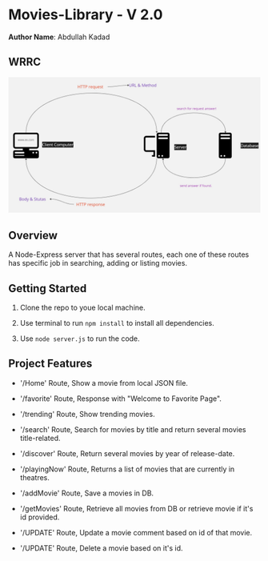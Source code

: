 # Movies-Library - V 2.0

**Author Name**: Abdullah Kadad

## WRRC

![web request response cycle](./Assets/WRRC.jpg)

## Overview

A Node-Express server that has several routes, each one of these routes has specific job in searching, adding or listing movies.

## Getting Started

1. Clone the repo to youe local machine.

2. Use terminal to run `npm install` to install all dependencies.

3. Use `node server.js` to run the code.

## Project Features

- '/Home' Route, Show a movie from local JSON file.

- '/favorite' Route, Response with "Welcome to Favorite Page".

- '/trending' Route, Show trending movies.

- '/search' Route, Search for movies by title and return several movies title-related.

- '/discover' Route, Return several movies by year of release-date.

- '/playingNow' Route, Returns a list of movies that are currently in theatres.

- '/addMovie' Route, Save a movies in DB.

- '/getMovies' Route, Retrieve all movies from DB or retrieve movie if it's id provided.

- '/UPDATE' Route, Update a movie comment based on id of that movie.

- '/UPDATE' Route, Delete a movie based on it's id.

